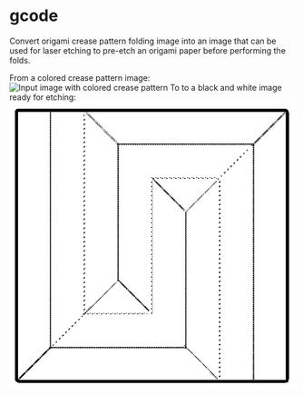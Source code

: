# gcode
Convert origami crease pattern folding image into an image that can be used for laser etching to pre-etch an origami paper before performing the folds.

From a colored crease pattern image:
![Input image with colored crease pattern](https://live.staticflickr.com/65535/48881544006_088bf6b0c7_z.jpg "colored crease pattern")
To to a black and white image ready for etching:
![output image for etching](./images/out.png "black and white image for etching")

